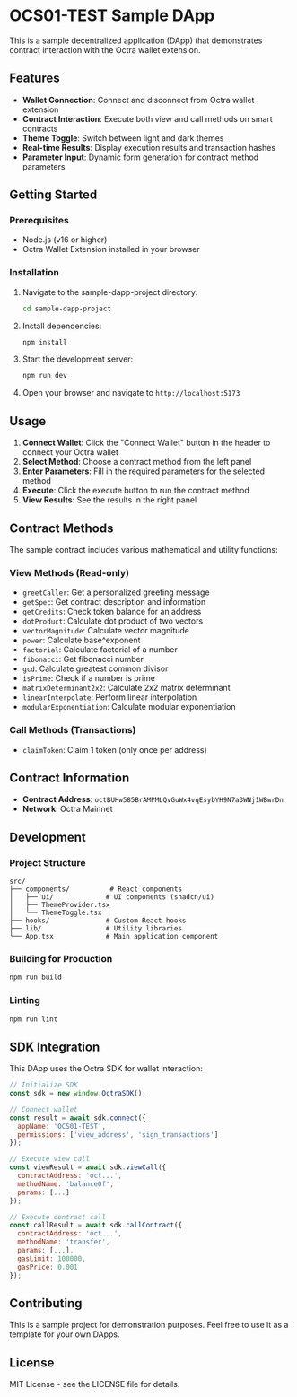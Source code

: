 # OCS01-TEST Sample DApp

This is a sample decentralized application (DApp) that demonstrates contract interaction with the Octra wallet extension.

## Features

- **Wallet Connection**: Connect and disconnect from Octra wallet extension
- **Contract Interaction**: Execute both view and call methods on smart contracts
- **Theme Toggle**: Switch between light and dark themes
- **Real-time Results**: Display execution results and transaction hashes
- **Parameter Input**: Dynamic form generation for contract method parameters

## Getting Started

### Prerequisites

- Node.js (v16 or higher)
- Octra Wallet Extension installed in your browser

### Installation

1. Navigate to the sample-dapp-project directory:
   ```bash
   cd sample-dapp-project
   ```

2. Install dependencies:
   ```bash
   npm install
   ```

3. Start the development server:
   ```bash
   npm run dev
   ```

4. Open your browser and navigate to `http://localhost:5173`

## Usage

1. **Connect Wallet**: Click the "Connect Wallet" button in the header to connect your Octra wallet
2. **Select Method**: Choose a contract method from the left panel
3. **Enter Parameters**: Fill in the required parameters for the selected method
4. **Execute**: Click the execute button to run the contract method
5. **View Results**: See the results in the right panel

## Contract Methods

The sample contract includes various mathematical and utility functions:

### View Methods (Read-only)
- `greetCaller`: Get a personalized greeting message
- `getSpec`: Get contract description and information
- `getCredits`: Check token balance for an address
- `dotProduct`: Calculate dot product of two vectors
- `vectorMagnitude`: Calculate vector magnitude
- `power`: Calculate base^exponent
- `factorial`: Calculate factorial of a number
- `fibonacci`: Get fibonacci number
- `gcd`: Calculate greatest common divisor
- `isPrime`: Check if a number is prime
- `matrixDeterminant2x2`: Calculate 2x2 matrix determinant
- `linearInterpolate`: Perform linear interpolation
- `modularExponentiation`: Calculate modular exponentiation

### Call Methods (Transactions)
- `claimToken`: Claim 1 token (only once per address)

## Contract Information

- **Contract Address**: `octBUHw585BrAMPMLQvGuWx4vqEsybYH9N7a3WNj1WBwrDn`
- **Network**: Octra Mainnet

## Development

### Project Structure

```
src/
├── components/          # React components
│   ├── ui/             # UI components (shadcn/ui)
│   ├── ThemeProvider.tsx
│   └── ThemeToggle.tsx
├── hooks/              # Custom React hooks
├── lib/                # Utility libraries
└── App.tsx             # Main application component
```

### Building for Production

```bash
npm run build
```

### Linting

```bash
npm run lint
```

## SDK Integration

This DApp uses the Octra SDK for wallet interaction:

```javascript
// Initialize SDK
const sdk = new window.OctraSDK();

// Connect wallet
const result = await sdk.connect({
  appName: 'OCS01-TEST',
  permissions: ['view_address', 'sign_transactions']
});

// Execute view call
const viewResult = await sdk.viewCall({
  contractAddress: 'oct...',
  methodName: 'balanceOf',
  params: [...]
});

// Execute contract call
const callResult = await sdk.callContract({
  contractAddress: 'oct...',
  methodName: 'transfer',
  params: [...],
  gasLimit: 100000,
  gasPrice: 0.001
});
```

## Contributing

This is a sample project for demonstration purposes. Feel free to use it as a template for your own DApps.

## License

MIT License - see the LICENSE file for details.